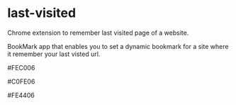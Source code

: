 # last-visited
Chrome extension to remember last visited page of a website.

BookMark app that enables you to set a dynamic bookmark for a site where it remember your last visted url.


#FEC006

#C0FE06

#FE4406